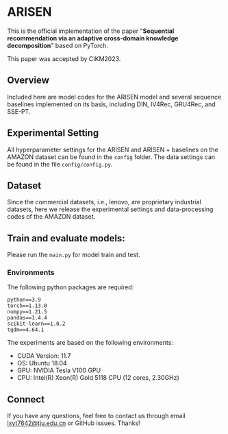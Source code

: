 # ARISEN

This is the official implementation of the paper "**Sequential recommendation via an adaptive cross-domain knowledge decomposition**" based on PyTorch.

This paper was accepted by CIKM2023.

## Overview

Included here are model codes for the ARISEN model and several sequence baselines implemented on its basis, including DIN, IV4Rec, GRU4Rec, and SSE-PT.

## Experimental Setting

All hyperparameter settings for the ARISEN and ARISEN + baselines on the AMAZON dataset can be found in the `config` folder. The data settings can be found in the file `config/config.py`.

## Dataset

Since the commercial datasets, i.e., lenovo, are proprietary industrial datasets, here we release the experimental settings and data-processing codes of the AMAZON dataset.

## Train and evaluate models:

Please run the `main.py` for model train and test.

### Environments

The following python packages are required:

```
python==3.9
torch==1.13.0
numpy==1.21.5
pandas==1.4.4
scikit-learn==1.0.2
tqdm==4.64.1
```



The experiments are based on the following environments:

- CUDA Version: 11.7
- OS: Ubuntu 18.04
- GPU: NVIDIA Tesla V100 GPU
- CPU: Intel(R) Xeon(R) Gold 5118 CPU (12 cores, 2.30GHz)

## Connect

If you have any questions, feel free to contact us through email lxyt7642@tju.edu.cn or GitHub issues. Thanks!
